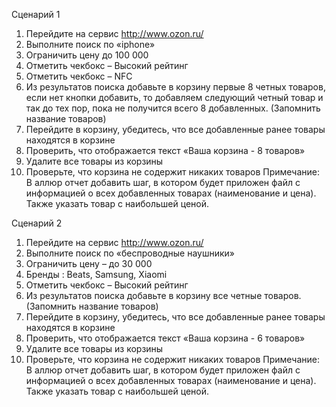 Сценарий 1
1.  Перейдите на сервис http://www.ozon.ru/
2.  Выполните поиск по «iphone» 
3.  Ограничить цену до 100 000
4.  Отметить чекбокс – Высокий рейтинг
5.  Отметить чекбокс – NFC
6.  Из результатов поиска добавьте в корзину первые 8 четных товаров, если нет кнопки добавить, то добавляем следующий четный товар и так до тех пор, пока не получится всего 8 добавленных. (Запомнить название товаров)
7.  Перейдите в корзину, убедитесь, что все добавленные ранее товары находятся в корзине
8.  Проверить, что отображается текст «Ваша корзина  - 8 товаров»
9.  Удалите все товары из корзины
10.  Проверьте, что корзина не содержит никаких товаров
Примечание:   В аллюр отчет добавить шаг, в котором будет приложен файл с информацией о всех добавленных товарах (наименование и цена). Также указать товар с наибольшей ценой.

Сценарий 2
1.  Перейдите на сервис http://www.ozon.ru/
2.  Выполните поиск по «беспроводные наушники» 
3.  Ограничить цену – до 30 000
4.  Бренды : Beats, Samsung, Xiaomi
5.  Отметить чекбокс – Высокий рейтинг
6.  Из результатов поиска добавьте в корзину все четные товаров. (Запомнить название товаров)
7.  Перейдите в корзину, убедитесь, что все добавленные ранее товары находятся в корзине
8. Проверить, что отображается текст «Ваша корзина  - 6 товаров»
9.  Удалите все товары из корзины
10.  Проверьте, что корзина не содержит никаких товаров
Примечание:   В аллюр отчет добавить шаг, в котором будет приложен файл с информацией о всех добавленных товарах (наименование и цена). Также указать товар с наибольшей ценой.
